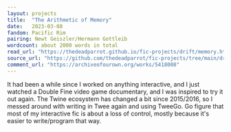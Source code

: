 ```yaml
---
layout: projects
title:  "The Arithmetic of Memory"
date:   2023-03-08
fandom: Pacific Rim
pairing: Newt Geiszler/Hermann Gottleib
wordcount: about 2000 words in total
read_url: "https://thedeadparrot.github.io/fic-projects/drift/memory.html"
source_url: "https://github.com/thedeadparrot/fic-projects/tree/main/drift"
comment_url: "https://archiveofourown.org/works/5418008"
---
```

It had been a while since I worked on anything interactive, and I just watched a Double Fine video game documentary, and I was inspired to try it out again. The Twine ecosystem has changed a bit since 2015/2016, so I messed around with writing in Twee again and using TweeGo. Go figure that most of my interactive fic is about a loss of control, mostly because it's easier to write/program that way.

